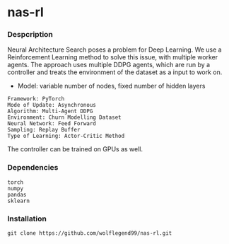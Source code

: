 # nas-rl

### Despcription
Neural Architecture Search poses a problem for Deep Learning. We use a Reinforcement Learning method to solve this issue, with multiple worker agents. The approach uses multiple DDPG agents, which are run by a controller and treats the environment of the dataset as a input to work on. 

- Model: variable number of nodes, fixed number of hidden layers

```
Framework: PyTorch
Mode of Update: Asynchronous
Algorithm: Multi-Agent DDPG
Environment: Churn Modelling Dataset
Neural Network: Feed Forward
Sampling: Replay Buffer
Type of Learning: Actor-Critic Method
```

The controller can be trained on GPUs as well.


### Dependencies
```
torch
numpy
pandas
sklearn
```

### Installation
```
git clone https://github.com/wolflegend99/nas-rl.git
```
